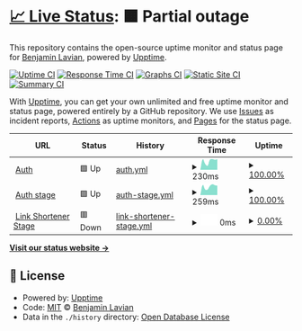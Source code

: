 # [📈 Live Status](https://blavian.github.io/status_codes): <!--live status--> **🟧 Partial outage**

This repository contains the open-source uptime monitor and status page for [Benjamin Lavian](https://blavian.github.io/status_codes), powered by [Upptime](https://github.com/upptime/upptime).

[![Uptime CI](https://github.com/blavian/status_codes/workflows/Uptime%20CI/badge.svg)](https://github.com/blavian/status_codes/actions?query=workflow%3A%22Uptime+CI%22)
[![Response Time CI](https://github.com/blavian/status_codes/workflows/Response%20Time%20CI/badge.svg)](https://github.com/blavian/status_codes/actions?query=workflow%3A%22Response+Time+CI%22)
[![Graphs CI](https://github.com/blavian/status_codes/workflows/Graphs%20CI/badge.svg)](https://github.com/blavian/status_codes/actions?query=workflow%3A%22Graphs+CI%22)
[![Static Site CI](https://github.com/blavian/status_codes/workflows/Static%20Site%20CI/badge.svg)](https://github.com/blavian/status_codes/actions?query=workflow%3A%22Static+Site+CI%22)
[![Summary CI](https://github.com/blavian/status_codes/workflows/Summary%20CI/badge.svg)](https://github.com/blavian/status_codes/actions?query=workflow%3A%22Summary+CI%22)

With [Upptime](https://upptime.js.org), you can get your own unlimited and free uptime monitor and status page, powered entirely by a GitHub repository. We use [Issues](https://github.com/blavian/status_codes/issues) as incident reports, [Actions](https://github.com/blavian/status_codes/actions) as uptime monitors, and [Pages](https://blavian.github.io/status_codes) for the status page.

<!--start: status pages-->
<!-- This summary is generated by Upptime (https://github.com/upptime/upptime) -->
<!-- Do not edit this manually, your changes will be overwritten -->
<!-- prettier-ignore -->
| URL | Status | History | Response Time | Uptime |
| --- | ------ | ------- | ------------- | ------ |
| <img alt="" src="https://icons.duckduckgo.com/ip3/auth.mpulsemobile.com.ico" height="13"> [Auth](https://auth.mpulsemobile.com/) | 🟩 Up | [auth.yml](https://github.com/blavian/status_codes/commits/HEAD/history/auth.yml) | <details><summary><img alt="Response time graph" src="./graphs/auth/response-time-week.png" height="20"> 230ms</summary><br><a href="https://blavian.github.io/status_codes/history/auth"><img alt="Response time 293" src="https://img.shields.io/endpoint?url=https%3A%2F%2Fraw.githubusercontent.com%2Fblavian%2Fstatus_codes%2FHEAD%2Fapi%2Fauth%2Fresponse-time.json"></a><br><a href="https://blavian.github.io/status_codes/history/auth"><img alt="24-hour response time 267" src="https://img.shields.io/endpoint?url=https%3A%2F%2Fraw.githubusercontent.com%2Fblavian%2Fstatus_codes%2FHEAD%2Fapi%2Fauth%2Fresponse-time-day.json"></a><br><a href="https://blavian.github.io/status_codes/history/auth"><img alt="7-day response time 230" src="https://img.shields.io/endpoint?url=https%3A%2F%2Fraw.githubusercontent.com%2Fblavian%2Fstatus_codes%2FHEAD%2Fapi%2Fauth%2Fresponse-time-week.json"></a><br><a href="https://blavian.github.io/status_codes/history/auth"><img alt="30-day response time 279" src="https://img.shields.io/endpoint?url=https%3A%2F%2Fraw.githubusercontent.com%2Fblavian%2Fstatus_codes%2FHEAD%2Fapi%2Fauth%2Fresponse-time-month.json"></a><br><a href="https://blavian.github.io/status_codes/history/auth"><img alt="1-year response time 293" src="https://img.shields.io/endpoint?url=https%3A%2F%2Fraw.githubusercontent.com%2Fblavian%2Fstatus_codes%2FHEAD%2Fapi%2Fauth%2Fresponse-time-year.json"></a></details> | <details><summary><a href="https://blavian.github.io/status_codes/history/auth">100.00%</a></summary><a href="https://blavian.github.io/status_codes/history/auth"><img alt="All-time uptime 100.00%" src="https://img.shields.io/endpoint?url=https%3A%2F%2Fraw.githubusercontent.com%2Fblavian%2Fstatus_codes%2FHEAD%2Fapi%2Fauth%2Fuptime.json"></a><br><a href="https://blavian.github.io/status_codes/history/auth"><img alt="24-hour uptime 100.00%" src="https://img.shields.io/endpoint?url=https%3A%2F%2Fraw.githubusercontent.com%2Fblavian%2Fstatus_codes%2FHEAD%2Fapi%2Fauth%2Fuptime-day.json"></a><br><a href="https://blavian.github.io/status_codes/history/auth"><img alt="7-day uptime 100.00%" src="https://img.shields.io/endpoint?url=https%3A%2F%2Fraw.githubusercontent.com%2Fblavian%2Fstatus_codes%2FHEAD%2Fapi%2Fauth%2Fuptime-week.json"></a><br><a href="https://blavian.github.io/status_codes/history/auth"><img alt="30-day uptime 100.00%" src="https://img.shields.io/endpoint?url=https%3A%2F%2Fraw.githubusercontent.com%2Fblavian%2Fstatus_codes%2FHEAD%2Fapi%2Fauth%2Fuptime-month.json"></a><br><a href="https://blavian.github.io/status_codes/history/auth"><img alt="1-year uptime 100.00%" src="https://img.shields.io/endpoint?url=https%3A%2F%2Fraw.githubusercontent.com%2Fblavian%2Fstatus_codes%2FHEAD%2Fapi%2Fauth%2Fuptime-year.json"></a></details>
| <img alt="" src="https://icons.duckduckgo.com/ip3/auth.stage.mpulsemobile.com.ico" height="13"> [Auth stage](https://auth.stage.mpulsemobile.com/) | 🟩 Up | [auth-stage.yml](https://github.com/blavian/status_codes/commits/HEAD/history/auth-stage.yml) | <details><summary><img alt="Response time graph" src="./graphs/auth-stage/response-time-week.png" height="20"> 259ms</summary><br><a href="https://blavian.github.io/status_codes/history/auth-stage"><img alt="Response time 274" src="https://img.shields.io/endpoint?url=https%3A%2F%2Fraw.githubusercontent.com%2Fblavian%2Fstatus_codes%2FHEAD%2Fapi%2Fauth-stage%2Fresponse-time.json"></a><br><a href="https://blavian.github.io/status_codes/history/auth-stage"><img alt="24-hour response time 271" src="https://img.shields.io/endpoint?url=https%3A%2F%2Fraw.githubusercontent.com%2Fblavian%2Fstatus_codes%2FHEAD%2Fapi%2Fauth-stage%2Fresponse-time-day.json"></a><br><a href="https://blavian.github.io/status_codes/history/auth-stage"><img alt="7-day response time 259" src="https://img.shields.io/endpoint?url=https%3A%2F%2Fraw.githubusercontent.com%2Fblavian%2Fstatus_codes%2FHEAD%2Fapi%2Fauth-stage%2Fresponse-time-week.json"></a><br><a href="https://blavian.github.io/status_codes/history/auth-stage"><img alt="30-day response time 268" src="https://img.shields.io/endpoint?url=https%3A%2F%2Fraw.githubusercontent.com%2Fblavian%2Fstatus_codes%2FHEAD%2Fapi%2Fauth-stage%2Fresponse-time-month.json"></a><br><a href="https://blavian.github.io/status_codes/history/auth-stage"><img alt="1-year response time 274" src="https://img.shields.io/endpoint?url=https%3A%2F%2Fraw.githubusercontent.com%2Fblavian%2Fstatus_codes%2FHEAD%2Fapi%2Fauth-stage%2Fresponse-time-year.json"></a></details> | <details><summary><a href="https://blavian.github.io/status_codes/history/auth-stage">100.00%</a></summary><a href="https://blavian.github.io/status_codes/history/auth-stage"><img alt="All-time uptime 100.00%" src="https://img.shields.io/endpoint?url=https%3A%2F%2Fraw.githubusercontent.com%2Fblavian%2Fstatus_codes%2FHEAD%2Fapi%2Fauth-stage%2Fuptime.json"></a><br><a href="https://blavian.github.io/status_codes/history/auth-stage"><img alt="24-hour uptime 100.00%" src="https://img.shields.io/endpoint?url=https%3A%2F%2Fraw.githubusercontent.com%2Fblavian%2Fstatus_codes%2FHEAD%2Fapi%2Fauth-stage%2Fuptime-day.json"></a><br><a href="https://blavian.github.io/status_codes/history/auth-stage"><img alt="7-day uptime 100.00%" src="https://img.shields.io/endpoint?url=https%3A%2F%2Fraw.githubusercontent.com%2Fblavian%2Fstatus_codes%2FHEAD%2Fapi%2Fauth-stage%2Fuptime-week.json"></a><br><a href="https://blavian.github.io/status_codes/history/auth-stage"><img alt="30-day uptime 100.00%" src="https://img.shields.io/endpoint?url=https%3A%2F%2Fraw.githubusercontent.com%2Fblavian%2Fstatus_codes%2FHEAD%2Fapi%2Fauth-stage%2Fuptime-month.json"></a><br><a href="https://blavian.github.io/status_codes/history/auth-stage"><img alt="1-year uptime 100.00%" src="https://img.shields.io/endpoint?url=https%3A%2F%2Fraw.githubusercontent.com%2Fblavian%2Fstatus_codes%2FHEAD%2Fapi%2Fauth-stage%2Fuptime-year.json"></a></details>
| <img alt="" src="https://icons.duckduckgo.com/ip3/stage-shorten.mpulse.io.ico" height="13"> [Link Shortener Stage](https://stage-shorten.mpulse.io/account/1131/shorten_url/) | 🟥 Down | [link-shortener-stage.yml](https://github.com/blavian/status_codes/commits/HEAD/history/link-shortener-stage.yml) | <details><summary><img alt="Response time graph" src="./graphs/link-shortener-stage/response-time-week.png" height="20"> 0ms</summary><br><a href="https://blavian.github.io/status_codes/history/link-shortener-stage"><img alt="Response time 0" src="https://img.shields.io/endpoint?url=https%3A%2F%2Fraw.githubusercontent.com%2Fblavian%2Fstatus_codes%2FHEAD%2Fapi%2Flink-shortener-stage%2Fresponse-time.json"></a><br><a href="https://blavian.github.io/status_codes/history/link-shortener-stage"><img alt="24-hour response time 0" src="https://img.shields.io/endpoint?url=https%3A%2F%2Fraw.githubusercontent.com%2Fblavian%2Fstatus_codes%2FHEAD%2Fapi%2Flink-shortener-stage%2Fresponse-time-day.json"></a><br><a href="https://blavian.github.io/status_codes/history/link-shortener-stage"><img alt="7-day response time 0" src="https://img.shields.io/endpoint?url=https%3A%2F%2Fraw.githubusercontent.com%2Fblavian%2Fstatus_codes%2FHEAD%2Fapi%2Flink-shortener-stage%2Fresponse-time-week.json"></a><br><a href="https://blavian.github.io/status_codes/history/link-shortener-stage"><img alt="30-day response time 0" src="https://img.shields.io/endpoint?url=https%3A%2F%2Fraw.githubusercontent.com%2Fblavian%2Fstatus_codes%2FHEAD%2Fapi%2Flink-shortener-stage%2Fresponse-time-month.json"></a><br><a href="https://blavian.github.io/status_codes/history/link-shortener-stage"><img alt="1-year response time 0" src="https://img.shields.io/endpoint?url=https%3A%2F%2Fraw.githubusercontent.com%2Fblavian%2Fstatus_codes%2FHEAD%2Fapi%2Flink-shortener-stage%2Fresponse-time-year.json"></a></details> | <details><summary><a href="https://blavian.github.io/status_codes/history/link-shortener-stage">0.00%</a></summary><a href="https://blavian.github.io/status_codes/history/link-shortener-stage"><img alt="All-time uptime 0.00%" src="https://img.shields.io/endpoint?url=https%3A%2F%2Fraw.githubusercontent.com%2Fblavian%2Fstatus_codes%2FHEAD%2Fapi%2Flink-shortener-stage%2Fuptime.json"></a><br><a href="https://blavian.github.io/status_codes/history/link-shortener-stage"><img alt="24-hour uptime 0.00%" src="https://img.shields.io/endpoint?url=https%3A%2F%2Fraw.githubusercontent.com%2Fblavian%2Fstatus_codes%2FHEAD%2Fapi%2Flink-shortener-stage%2Fuptime-day.json"></a><br><a href="https://blavian.github.io/status_codes/history/link-shortener-stage"><img alt="7-day uptime 0.00%" src="https://img.shields.io/endpoint?url=https%3A%2F%2Fraw.githubusercontent.com%2Fblavian%2Fstatus_codes%2FHEAD%2Fapi%2Flink-shortener-stage%2Fuptime-week.json"></a><br><a href="https://blavian.github.io/status_codes/history/link-shortener-stage"><img alt="30-day uptime 0.00%" src="https://img.shields.io/endpoint?url=https%3A%2F%2Fraw.githubusercontent.com%2Fblavian%2Fstatus_codes%2FHEAD%2Fapi%2Flink-shortener-stage%2Fuptime-month.json"></a><br><a href="https://blavian.github.io/status_codes/history/link-shortener-stage"><img alt="1-year uptime 0.00%" src="https://img.shields.io/endpoint?url=https%3A%2F%2Fraw.githubusercontent.com%2Fblavian%2Fstatus_codes%2FHEAD%2Fapi%2Flink-shortener-stage%2Fuptime-year.json"></a></details>

<!--end: status pages-->

[**Visit our status website →**](https://blavian.github.io/status_codes)

## 📄 License

- Powered by: [Upptime](https://github.com/upptime/upptime)
- Code: [MIT](./LICENSE) © [Benjamin Lavian](https://blavian.github.io/status_codes)
- Data in the `./history` directory: [Open Database License](https://opendatacommons.org/licenses/odbl/1-0/)
